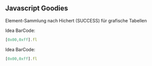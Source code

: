 ## Javascript Goodies
Element-Sammlung nach Hichert (SUCCESS) für grafische Tabellen

Idea BarCode:
```javascript
[0x00,0xff].fl
```

Idea BarCode:
```javascript
[0x00,0xff].fl
```
